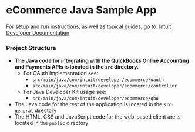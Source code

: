eCommerce Java Sample App
===


For setup and run instructions, as well as topical guides, go to:
[Intuit Developer Documentation]()


### Project Structure
* **The Java code for integrating with the QuickBooks Online Accounting and Payments APIs is located in the `src` directory.**
    *  For OAuth implementation see:
        - `src/main/java/com/intuit/developer/ecommerce/oauth`
        - `src/main/java/com/intuit/developer/ecommerce/controller`
    *  For Java Developer Kit usage see:
        - `src/main/java/com/intuit/developer/ecommerce/qbo`
* The Java code for the rest of the application is located in the `src-general` directory
* The HTML, CSS and JavaScript code for the web-based client are is located in the `public` directory
